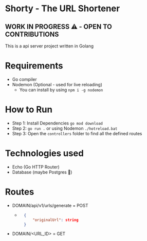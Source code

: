 # Shorty - The URL Shortener
## WORK IN PROGRESS ⚠️ - OPEN TO CONTRIBUTIONS
This is a api server project written in Golang

# Requirements
- Go compiler
- Nodemon (Optional - used for live reloading)
    - You can install by using `npm i -g nodemon`

# How to Run
- Step 1: Install Dependencies `go mod download`
- Step 2: `go run .` or using Nodemon `./hotreload.bat`
- Step 3: Open the `controllers` folder to find all the defined routes

# Technologies used
- Echo (Go HTTP Router)
- Database (maybe Postgres 🤔)
# Routes
- DOMAIN/api/v1/urls/generate = POST
    - ```json
        {
            "originalUrl": string
        }
        ```
- DOMAIN/<URL_ID> = GET
